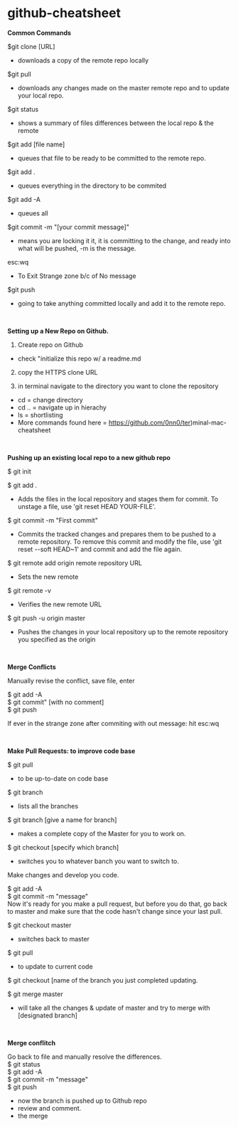 # github-cheatsheet

<strong>Common Commands</strong>

$git clone [URL]   
  - downloads a copy of the remote repo locally

$git pull   
  - downloads any changes made on the master remote repo and to update your local repo. 

$git status   
  - shows a summary of files differences between the local repo & the remote 

$git add [file name]  
  - queues that file to be ready to be committed to the remote repo.   

$git add .  
  - queues everything in the directory to be commited  

$git add -A  
  - queues all

$git commit -m "[your commit message]"  
  - means you are locking it it, it is committing to the change, and ready into what will be pushed, -m is the message.  

esc:wq
  - To Exit Strange zone b/c of No message

$git push   
  - going to take anything committed locally and add it to the remote repo.  
  
<br>  

<strong>Setting up a New Repo on Github.</strong>

1) Create repo on Github  
  - check "initialize this repo w/ a readme.md 
  
2) copy the HTTPS clone URL  

3) in terminal navigate to the directory you want to clone the repository  

  - cd = change directory  
  - cd .. = navigate up in hierachy  
  - ls = shortlisting  
  - More commands found here = https://github.com/0nn0/ter)minal-mac-cheatsheet 

<br>


<strong>Pushing up an existing local repo to a new github repo</strong>

$ git init

$ git add .  
  - Adds the files in the local repository and stages them for commit. To unstage a file, use 'git reset HEAD YOUR-FILE'.
  
$ git commit -m "First commit"  
  - Commits the tracked changes and prepares them to be pushed to a remote repository. To remove this commit and modify the file, use 'git reset --soft HEAD~1' and commit and add the file again.
  
$ git remote add origin remote repository URL  
  - Sets the new remote
  
$ git remote -v  
  - Verifies the new remote URL
  
$ git push -u origin master  
  - Pushes the changes in your local repository up to the remote repository you specified as the origin

<br>

<strong>Merge Conflicts</strong>

Manually revise the conflict, save file, enter 

$ git add -A  
$ git commit"    [with no comment]  
$ git push  

If ever in the strange zone after commiting with out message:
hit esc:wq

<br>

<strong>Make Pull Requests: to improve code base</strong>

$ git pull  
- to be up-to-date on code base

$ git branch  
- lists all the branches

$ git branch [give a name for branch]  
- makes a complete copy of the Master for you to work on.  

$ git checkout [specify which branch]  
- switches you to whatever banch you want to switch to.

Make changes and develop you code.  

$ git add -A  
$ git commit -m "message"  
Now it's ready for you make a pull request, but before you do that, go back to master and make sure that the code hasn't change since your last pull.  

$ git checkout master  
- switches back to master 

$ git pull
- to update to current code  

$ git checkout [name of the branch you just completed updating. 

$ git merge master
- will take all the changes & update of master and try to merge with [designated branch]

<br>

<strong>Merge conflitch</strong>  

Go back to file and manually resolve the differences.  
$ git status  
$ git add -A  
$ git commit -m "message"  
$ git push   
- now the branch is pushed up to Github repo  
- review and comment.  
- the merge



